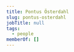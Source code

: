 ```yaml
---
title: Pontus Österdahl
slug: pontus-osterdahl
jobTitle: null
tags:
  - people
memberOf: []
---
```

